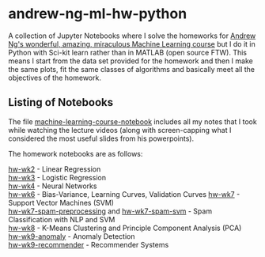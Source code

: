 # andrew-ng-ml-hw-python
A collection of Jupyter Notebooks where I solve the homeworks for [Andrew Ng's wonderful, amazing, miraculous Machine Learning course](https://www.coursera.org/learn/machine-learning/home/week/1) but I do it in Python with Sci-kit learn rather than in MATLAB (open source FTW). This means I start from the data set provided for the homework and then I make the same plots, fit the same classes of algorithms and basically meet all the objectives of the homework. 

## Listing of Notebooks
The file [machine-learning-course-notebook](machine-learning-course-notebook.ipynb) includes all my notes that I took while watching the lecture videos (along with screen-capping what I considered the most useful slides from his powerpoints).

The homework notebooks are as follows:

[hw-wk2](hw-wk2.ipynb) - Linear Regression  
[hw-wk3](hw-wk3.ipynb) - Logistic Regression  
[hw-wk4](hw-wk4.ipynb) - Neural Networks  
[hw-wk6](hw-wk6.ipynb) - Bias-Variance, Learning Curves, Validation Curves 
[hw-wk7](hw-wk7-spam.ipynb) - Support Vector Machines (SVM)  
[hw-wk7-spam-preprocessing](hw-wk7-spam-preprocessing.ipynb) and [hw-wk7-spam-svm](hw-wk7-spam-svm.ipynb) - Spam Classification with NLP and SVM  
[hw-wk8](hw-wk8.ipynb) - K-Means Clustering and Principle Component Analysis (PCA)  
[hw-wk9-anomaly](hw-wk9-anomaly.ipynb) - Anomaly Detection  
[hw-wk9-recommender](hw-wk9-recommender.ipynb) - Recommender Systems  
